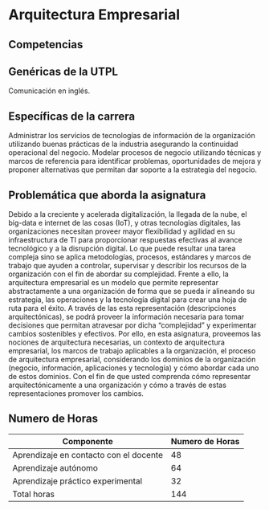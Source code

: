 # Arquitectura Empresarial


## Competencias
## Genéricas de la UTPL

Comunicación en inglés.

## Específicas de la carrera

Administrar los servicios de tecnologías de información de la organización utilizando buenas prácticas de la industria asegurando la continuidad operacional del negocio.
Modelar procesos de negocio utilizando técnicas y marcos de referencia para identificar problemas, oportunidades de mejora y proponer alternativas que permitan dar soporte a la estrategia del negocio.


## Problemática que aborda la asignatura

Debido a la creciente y acelerada digitalización, la llegada de la nube, el big-data e internet de las cosas (IoT), y otras tecnologías digitales, las organizaciones necesitan proveer mayor flexibilidad y agilidad en su infraestructura de TI para proporcionar respuestas efectivas al avance tecnológico y a la disrupción digital. Lo que puede resultar una tarea compleja sino se aplica metodologías, procesos, estándares y marcos de trabajo que ayuden a controlar, supervisar y describir los recursos de la organización con el fin de abordar su complejidad. Frente a ello, la arquitectura empresarial es un modelo que permite representar abstractamente a una organización de forma que se pueda ir alineando su estrategia, las operaciones y la tecnología digital para crear una hoja de ruta para el éxito. A través de las esta representación (descripciones arquitectónicas), se podrá proveer la información necesaria para tomar decisiones que permitan atravesar por dicha “complejidad” y experimentar cambios sostenibles y efectivos. Por ello, en esta asignatura, proveemos las nociones de arquitectura necesarias, un contexto de arquitectura empresarial, los marcos de trabajo aplicables a la organización, el proceso de arquitectura empresarial, considerando los dominios de la organización (negocio, información, aplicaciones y tecnología) y cómo abordar cada uno de estos dominios. Con el fin de que usted comprenda cómo representar arquitectónicamente a una organización y cómo a través de estas representaciones promover los cambios.


## Numero de Horas 
| **Componente**                         | **Numero de Horas** |
| -------------------------------------- | ------------------- |
| Aprendizaje en contacto con el docente | 48                  |
| Aprendizaje autónomo                   | 64                  |
| Aprendizaje práctico experimental      | 32                  |
| Total horas                            | 144                 |